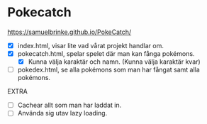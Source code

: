 # Pokecatch

https://samuelbrinke.github.io/PokeCatch/

- [x] index.html, visar lite vad vårat projekt handlar om.
- [x] pokecatch.html, spelar spelet där man kan fånga pokémons.
  - [x] Kunna välja karaktär och namn. (Kunna välja karaktär kvar)
- [ ] pokedex.html, se alla pokémons som man har fångat samt alla pokémons.

EXTRA

- [ ] Cachear allt som man har laddat in.
- [ ] Använda sig utav lazy loading.
